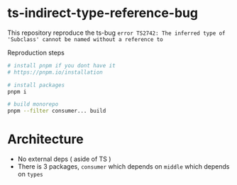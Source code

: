 # ts-indirect-type-reference-bug

This repository reproduce the ts-bug `error TS2742: The inferred type of 'Subclass' cannot be named without a reference to `

Reproduction steps

```bash
# install pnpm if you dont have it
# https://pnpm.io/installation

# install packages
pnpm i

# build monorepo
pnpm --filter consumer... build

```

# Architecture

- No external deps ( aside of TS )
- There is 3 packages, `consumer` which depends on `middle` which depends on `types`
